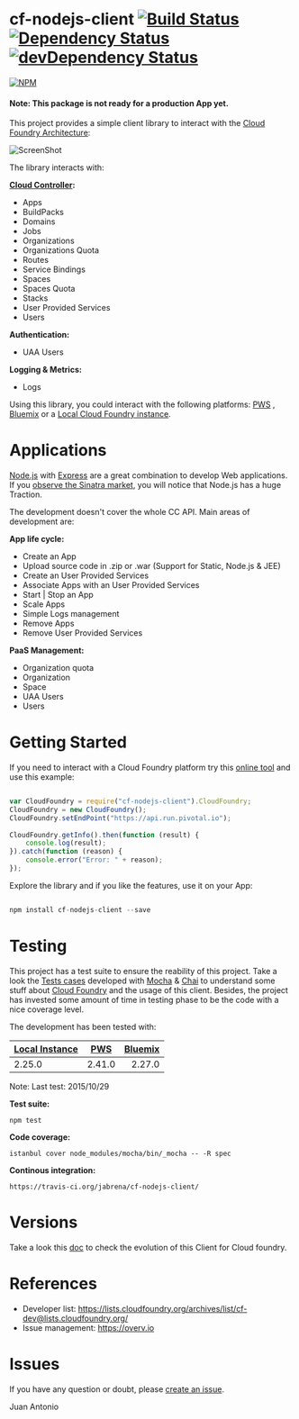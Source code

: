 # cf-nodejs-client [![Build Status](https://travis-ci.org/prosociallearnEU/cf-nodejs-client.svg)](https://travis-ci.org/prosociallearnEU/cf-nodejs-client) [![Dependency Status](https://david-dm.org/prosociallearnEU/cf-nodejs-client.svg)](https://david-dm.org/prosociallearnEU/cf-nodejs-client) [![devDependency Status](https://david-dm.org/prosociallearnEU/cf-nodejs-client/dev-status.svg)](https://david-dm.org/prosociallearnEU/cf-nodejs-client#info=devDependencies)

[![NPM](https://nodei.co/npm/cf-nodejs-client.png?stars=true)](https://nodei.co/npm/cf-nodejs-client/)

#### Note: This package is not ready for a production App yet.

This project provides a simple client library to interact with the [Cloud Foundry Architecture](https://docs.pivotal.io/pivotalcf/concepts/architecture/):

![ScreenShot](https://raw.githubusercontent.com/prosociallearnEU/cf-nodejs-client/master/docs/cf_architecture_block.png)

The library interacts with:

**[Cloud Controller](http://apidocs.cloudfoundry.org/):**

* Apps
* BuildPacks
* Domains
* Jobs
* Organizations
* Organizations Quota
* Routes
* Service Bindings
* Spaces
* Spaces Quota
* Stacks
* User Provided Services
* Users

**Authentication:**

* UAA Users

**Logging & Metrics:**

* Logs

Using this library, you could interact with the following platforms: [PWS](https://console.run.pivotal.io)
, [Bluemix](https://console.ng.bluemix.net/) or a [Local Cloud Foundry instance](https://github.com/yudai/cf_nise_installer).

# Applications

[Node.js](https://nodejs.org/) with [Express](http://expressjs.com/) are a great combination to develop Web applications. If you <a href="https://www.google.com/trends/explore#q=python%20flask%2C%20node%20express%2C%20go%20pat%2C%20java%20spark%2C%20ruby%20sinatra&cmpt=q&tz=Etc%2FGMT-2" target="_blank">observe the Sinatra market</a>, you will notice that Node.js has a huge Traction.

The development doesn't cover the whole CC API. Main areas of development are:

**App life cycle:**

* Create an App
* Upload source code in .zip or .war (Support for Static, Node.js & JEE)
* Create an User Provided Services
* Associate Apps with an User Provided Services
* Start | Stop an App
* Scale Apps
* Simple Logs management
* Remove Apps
* Remove User Provided Services

**PaaS Management:**

* Organization quota
* Organization
* Space
* UAA Users
* Users

# Getting Started

If you need to interact with a Cloud Foundry platform try this [online tool](https://tonicdev.com/npm/cf-nodejs-client) and use this example:

``` Javascript

var CloudFoundry = require("cf-nodejs-client").CloudFoundry;
CloudFoundry = new CloudFoundry();
CloudFoundry.setEndPoint("https://api.run.pivotal.io");
 
CloudFoundry.getInfo().then(function (result) {
    console.log(result);   
}).catch(function (reason) {
    console.error("Error: " + reason);
});

```

Explore the library and if you like the features, use it on your App:

``` Javascript

npm install cf-nodejs-client --save

```

# Testing

This project has a test suite to ensure the reability of this project. Take a look the [Tests cases](https://github.com/jabrena/cf-nodejs-client/tree/master/test/) developed with [Mocha](https://mochajs.org/) & [Chai](http://chaijs.com/api/bdd/) to understand some stuff about [Cloud Foundry](https://www.cloudfoundry.org/)  and the usage of this client. Besides, the project has invested some amount of time in testing phase to be the code with a nice coverage level.

The development has been tested with:

| [Local Instance](https://github.com/yudai/cf_nise_installer) | [PWS](https://console.run.pivotal.io)           | [Bluemix](https://console.ng.bluemix.net/) |
| -------------- |:-------------:| -------:|
| 2.25.0         | 2.41.0        | 2.27.0  |

Note: Last test: 2015/10/29

**Test suite:**

``` shell
npm test

```

**Code coverage:**

``` shell
istanbul cover node_modules/mocha/bin/_mocha -- -R spec

```

**Continous integration:**

``` shell
https://travis-ci.org/jabrena/cf-nodejs-client/

```

# Versions

Take a look this [doc](https://github.com/jabrena/cf-nodejs-client/blob/master/CHANGELOG.md) to check the evolution of this Client for Cloud foundry.

# References

* Developer list: https://lists.cloudfoundry.org/archives/list/cf-dev@lists.cloudfoundry.org/
* Issue management: https://overv.io

# Issues

If you have any question or doubt, please [create an issue](https://github.com/jabrena/cf-nodejs-client/issues). 

Juan Antonio
